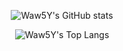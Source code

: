 
<p align="center">
 <img src="https://github-readme-stats.vercel.app/api?username=Waw5Y&include_all_commits=true&count_private=true&show_icons=true&theme=github_dark&border_color=21262d&border_radius=10" alt="Waw5Y's GitHub stats" />
</p>

<p align="center">
 <img src="https://github-readme-stats.vercel.app/api/top-langs/?username=Waw5Y&include_all_commits=true&count_private=true&layout=compact&theme=github_dark&border_color=21262d&border_radius=10" alt="Waw5Y's Top Langs" />
</p>
